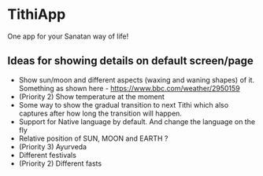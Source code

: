 # TithiApp 
One app for your Sanatan way of life!  

## Ideas for showing details on default screen/page
* Show sun/moon and different aspects (waxing and waning shapes) of it. Something as shown here - https://www.bbc.com/weather/2950159
* (Priority 2) Show temperature at the moment
* Some way to show the gradual transition to next Tithi which also captures after how long the transition will happen.
* Support for Native language by default. And change the language on the fly
* Relative position of SUN, MOON and EARTH ?
* (Priority 3) Ayurveda
* Different festivals
* (Priority 2) Different fasts